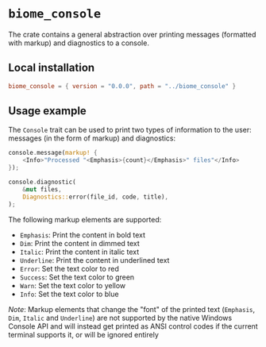 # `biome_console`

The crate contains a general abstraction over printing messages (formatted with markup) and diagnostics to a console.

## Local installation

```toml
biome_console = { version = "0.0.0", path = "../biome_console" }
```

## Usage example

The `Console` trait can be used to print two types of information to the user: messages (in the form of markup) and diagnostics:

```rust
console.message(markup! {
    <Info>"Processed "<Emphasis>{count}</Emphasis>" files"</Info>
});

console.diagnostic(
    &mut files,
    Diagnostics::error(file_id, code, title),
);
```

The following markup elements are supported:
- `Emphasis`: Print the content in bold text
- `Dim`: Print the content in dimmed text
- `Italic`: Print the content in italic text
- `Underline`: Print the content in underlined text
- `Error`: Set the text color to red
- `Success`: Set the text color to green
- `Warn`: Set the text color to yellow
- `Info`: Set the text color to blue

*Note*: Markup elements that change the "font" of the printed text (`Emphasis`, `Dim`, `Italic` and `Underline`) are not supported by the native Windows Console API and will instead get printed as ANSI control codes if the current terminal supports it, or will be ignored entirely
